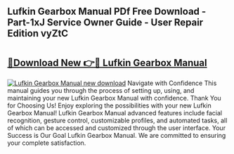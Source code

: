 ## Lufkin Gearbox Manual PDf Free Download - Part-1xJ Service Owner Guide - User Repair Edition vyZtC

# <h2><a href="http://bc36408.oget.top/?id=Lufkin+Gearbox+Manual">🔗Download New 👉🔴 Lufkin Gearbox Manual</a></h2>

[![Lufkin Gearbox Manual new download](https://i.imgur.com/5g1atiW.png)](http://bc36408.oget.top/?id=Lufkin+Gearbox+Manual)
Navigate with Confidence This manual guides you through the process of setting up, using, and maintaining your new Lufkin Gearbox Manual with confidence. Thank You for Choosing Us! Enjoy exploring the possibilities with your new Lufkin Gearbox Manual! Lufkin Gearbox Manual advanced features include facial recognition, gesture control, customizable profiles, and automated tasks, all of which can be accessed and customized through the user interface. Your Success is Our Goal Lufkin Gearbox Manual. We are committed to ensuring your complete satisfaction.
